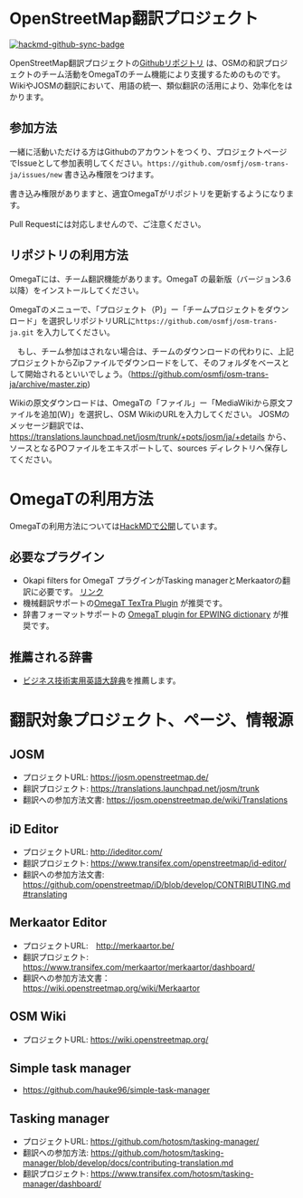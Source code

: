 OpenStreetMap翻訳プロジェクト
===


[![hackmd-github-sync-badge](https://hackmd.io/bur_i2h7Rg6-pSIZnqzKew/badge)](https://hackmd.io/bur_i2h7Rg6-pSIZnqzKew)

OpenStreetMap翻訳プロジェクトの[Githubリポジトリ](https://github.com/osmfj/osm-trans-ja) は、OSMの和訳プロジェクトのチーム活動をOmegaTのチーム機能により支援するためのものです。
WikiやJOSMの翻訳において、用語の統一、類似翻訳の活用により、効率化をはかります。



参加方法
---

一緒に活動いただける方はGithubのアカウントをつくり、プロジェクトページでIssueとして参加表明してください。```https://github.com/osmfj/osm-trans-ja/issues/new``` 書き込み権限をつけます。

書き込み権限がありますと、適宜OmegaTがリポジトリを更新するようになります。

Pull Requestには対応しませんので、ご注意ください。


リポジトリの利用方法
---

OmegaTには、チーム翻訳機能があります。OmegaT の最新版（バージョン3.6以降）をインストールしてください。

OmegaTのメニューで、「プロジェクト（P)」ー「チームプロジェクトをダウンロード」を選択しリポジトリURLに```https://github.com/osmfj/osm-trans-ja.git``` を入力してください。


　もし、チーム参加はされない場合は、チームのダウンロードの代わりに、上記プロジェクトからZipファイルでダウンロードをして、そのフォルダをベースとして開始されるといいでしょう。（https://github.com/osmfj/osm-trans-ja/archive/master.zip)

Wikiの原文ダウンロードは、OmegaTの「ファイル」ー「MediaWikiから原文ファイルを追加(W)」を選択し、OSM WikiのURLを入力してください。
JOSMのメッセージ翻訳では、 https://translations.launchpad.net/josm/trunk/+pots/josm/ja/+details から、ソースとなるPOファイルをエキスポートして、sources ディレクトリへ保存してください。

OmegaTの利用方法
===

OmegaTの利用方法については[HackMDで公開](https://hackmd.io/@osmfj/r14oK7MXv/https%3A%2F%2Fhackmd.io%2F%40osmfj%2FH1FAQy0mv)しています。

必要なプラグイン
---

* Okapi filters for OmegaT プラグインがTasking managerとMerkaatorの翻訳に必要です。 [リンク](https://okapiframework.org/wiki/index.php?title=Okapi_Filters_Plugin_for_OmegaT)
* 機械翻訳サポートの[OmegaT TexTra Plugin](https://github.com/miurahr/omegat-textra-plugin/releases) が推奨です。
* 辞書フォーマットサポートの [OmegaT plugin for EPWING dictionary](https://github.com/miurahr/omegat-plugin-epwing/releases) が推奨です。


推薦される辞書
---

* [ビジネス技術実用英語大辞典](http://www.hi-ho.ne.jp/unnos/unnodict.htm)を推薦します。


翻訳対象プロジェクト、ページ、情報源
===

JOSM
----

* プロジェクトURL: https://josm.openstreetmap.de/
* 翻訳プロジェクト: https://translations.launchpad.net/josm/trunk
* 翻訳への参加方法文書: https://josm.openstreetmap.de/wiki/Translations

iD Editor
---

* プロジェクトURL: http://ideditor.com/
* 翻訳プロジェクト: https://www.transifex.com/openstreetmap/id-editor/
* 翻訳への参加方法文書: https://github.com/openstreetmap/iD/blob/develop/CONTRIBUTING.md#translating

Merkaator Editor
---

* プロジェクトURL:　http://merkaartor.be/
* 翻訳プロジェクト: https://www.transifex.com/merkaartor/merkaartor/dashboard/
* 翻訳への参加方法文書：　https://wiki.openstreetmap.org/wiki/Merkaartor

OSM Wiki
----

* プロジェクトURL: https://wiki.openstreetmap.org/

Simple task manager
---

* https://github.com/hauke96/simple-task-manager

Tasking manager
---

* プロジェクトURL: https://github.com/hotosm/tasking-manager/
* 翻訳への参加方法: https://github.com/hotosm/tasking-manager/blob/develop/docs/contributing-translation.md
* 翻訳プロジェクト: https://www.transifex.com/hotosm/tasking-manager/dashboard/
